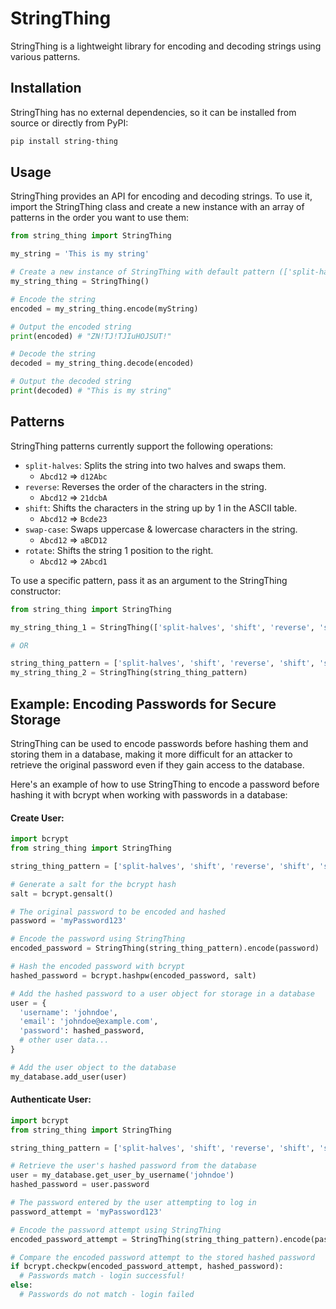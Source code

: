 # StringThing

StringThing is a lightweight library for encoding and decoding strings using various patterns.

## Installation

StringThing has no external dependencies, so it can be installed from source or directly from PyPI:

```sh
pip install string-thing
```

## Usage

StringThing provides an API for encoding and decoding strings. To use it, import the StringThing class and create a new instance with an array of patterns in the order you want to use them:

```python
from string_thing import StringThing

my_string = 'This is my string'

# Create a new instance of StringThing with default pattern (['split-halves', 'reverse', 'shift', 'swap-case', 'rotate'])
my_string_thing = StringThing()

# Encode the string
encoded = my_string_thing.encode(myString)

# Output the encoded string
print(encoded) # "ZN!TJ!TJIuHOJSUT!"

# Decode the string
decoded = my_string_thing.decode(encoded)

# Output the decoded string
print(decoded) # "This is my string"
```

## Patterns

StringThing patterns currently support the following operations:

- `split-halves`: Splits the string into two halves and swaps them.
	- `Abcd12` => `d12Abc`
- `reverse`: Reverses the order of the characters in the string.
	- `Abcd12` => `21dcbA`
- `shift`: Shifts the characters in the string up by 1 in the ASCII table.
	- `Abcd12` => `Bcde23`
- `swap-case`: Swaps uppercase & lowercase characters in the string.
	- `Abcd12` => `aBCD12`
- `rotate`:  Shifts the string 1 position to the right.
	- `Abcd12` => `2Abcd1`

To use a specific pattern, pass it as an argument to the StringThing constructor:

```python
from string_thing import StringThing

my_string_thing_1 = StringThing(['split-halves', 'shift', 'reverse', 'shift', 'swap-case', 'rotate'])

# OR

string_thing_pattern = ['split-halves', 'shift', 'reverse', 'shift', 'swap-case', 'rotate']
my_string_thing_2 = StringThing(string_thing_pattern)
```

## Example: Encoding Passwords for Secure Storage

StringThing can be used to encode passwords before hashing them and storing them in a database, making it more difficult for an attacker to retrieve the original password even if they gain access to the database.

Here's an example of how to use StringThing to encode a password before hashing it with bcrypt when working with passwords in a database:

#### Create User:

```python
import bcrypt
from string_thing import StringThing

string_thing_pattern = ['split-halves', 'shift', 'reverse', 'shift', 'swap-case', 'rotate']

# Generate a salt for the bcrypt hash
salt = bcrypt.gensalt()

# The original password to be encoded and hashed
password = 'myPassword123'

# Encode the password using StringThing
encoded_password = StringThing(string_thing_pattern).encode(password)

# Hash the encoded password with bcrypt
hashed_password = bcrypt.hashpw(encoded_password, salt)

# Add the hashed password to a user object for storage in a database
user = {
  'username': 'johndoe',
  'email': 'johndoe@example.com',
  'password': hashed_password,
  # other user data...
}

# Add the user object to the database
my_database.add_user(user)
```

#### Authenticate User:

```python
import bcrypt
from string_thing import StringThing

string_thing_pattern = ['split-halves', 'shift', 'reverse', 'shift', 'swap-case', 'rotate']

# Retrieve the user's hashed password from the database
user = my_database.get_user_by_username('johndoe')
hashed_password = user.password

# The password entered by the user attempting to log in
password_attempt = 'myPassword123'

# Encode the password attempt using StringThing
encoded_password_attempt = StringThing(string_thing_pattern).encode(password_attempt)

# Compare the encoded password attempt to the stored hashed password
if bcrypt.checkpw(encoded_password_attempt, hashed_password):
  # Passwords match - login successful!
else:
  # Passwords do not match - login failed
```
